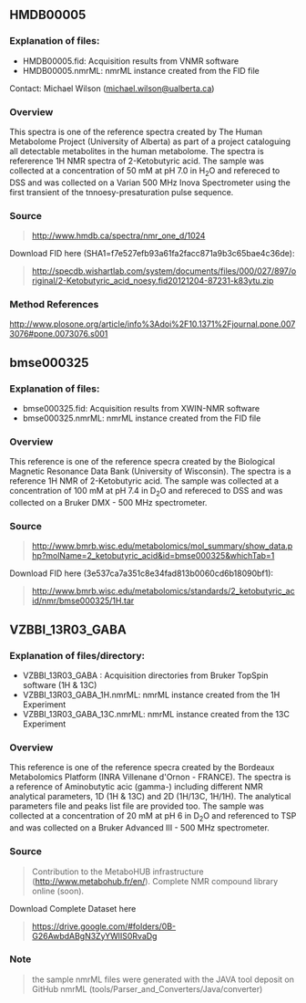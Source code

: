 
## HMDB00005

### Explanation of files:
- HMDB00005.fid:   Acquisition results from VNMR software
- HMDB00005.nmrML: nmrML instance created from the FID file

Contact: Michael Wilson (michael.wilson@ualberta.ca)

### Overview

This spectra is one of the reference spectra created by The Human Metabolome
Project (University of Alberta) as part of a project cataloguing all detectable
metabolites in the human metabolome. The spectra is refererence 1H NMR spectra
of 2-Ketobutyric acid. The sample was collected at a concentration of 50 mM at
pH 7.0 in H<sub>2</sub>O and refereced to DSS and was collected on a Varian 500
MHz Inova Spectrometer using the first transient of the tnnoesy-presaturation
pulse sequence.

### Source
> http://www.hmdb.ca/spectra/nmr_one_d/1024

Download FID here (SHA1=f7e527efb93a61fa2facc871a9b3c65bae4c36de):
> http://specdb.wishartlab.com/system/documents/files/000/027/897/original/2-Ketobutyric_acid_noesy.fid20121204-87231-k83ytu.zip

### Method References
http://www.plosone.org/article/info%3Adoi%2F10.1371%2Fjournal.pone.0073076#pone.0073076.s001


## bmse000325

### Explanation of files:
- bmse000325.fid:   Acquisition results from XWIN-NMR software
- bmse000325.nmrML: nmrML instance created from the FID file

### Overview

This reference is one of the reference specra created by the Biological Magnetic 
Resonance Data Bank (University of Wisconsin). The spectra is a reference 1H NMR
of 2-Ketobutyric acid. The sample was collected at a concentration of 100 mM at 
pH 7.4 in D<sub>2</sub>O and refereced to DSS and was collected on a Bruker DMX -
500 MHz spectrometer.

### Source
> http://www.bmrb.wisc.edu/metabolomics/mol_summary/show_data.php?molName=2_ketobutyric_acid&id=bmse000325&whichTab=1

Download FID here (3e537ca7a351c8e34fad813b0060cd6b18090bf1):
> http://www.bmrb.wisc.edu/metabolomics/standards/2_ketobutyric_acid/nmr/bmse000325/1H.tar


## VZBBI_13R03_GABA

### Explanation of files/directory:
- VZBBI_13R03_GABA : Acquisition directories from Bruker TopSpin software (1H & 13C)
- VZBBI_13R03_GABA_1H.nmrML: nmrML instance created from the 1H Experiment
- VZBBI_13R03_GABA_13C.nmrML: nmrML instance created from the 13C Experiment

### Overview

This reference is one of the reference specra created by the Bordeaux Metabolomics Platform (INRA Villenane d'Ornon - FRANCE).
The spectra is a reference of Aminobutytic acic (gamma-) including different NMR analytical parameters, 1D (1H & 13C) and 2D (1H/13C, 1H/1H). The analytical parameters file and peaks list file are provided too. The sample was collected at a concentration of 20 mM at 
pH 6 in D<sub>2</sub>O and referenced to TSP and was collected on a Bruker Advanced III - 500 MHz spectrometer.

### Source
> Contribution to the MetaboHUB infrastructure (http://www.metabohub.fr/en/). Complete NMR compound library online (soon).

Download Complete Dataset here
> https://drive.google.com/#folders/0B-G26AwbdABgN3ZyYWlIS0RvaDg

### Note
> the sample nmrML files were generated with the JAVA tool deposit on GitHub nmrML (tools/Parser_and_Converters/Java/converter)

